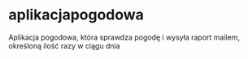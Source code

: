 # aplikacjapogodowa
Aplikacja pogodowa, która sprawdza pogodę i wysyła raport mailem, określoną ilość razy w ciągu dnia
